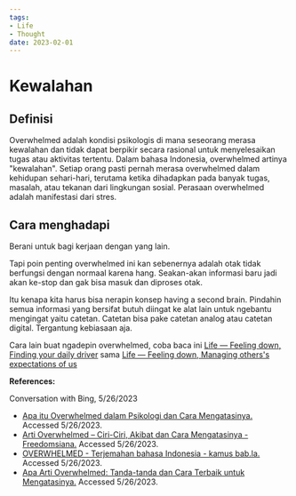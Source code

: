 ```yaml
---
tags:
- Life
- Thought
date: 2023-02-01
---
```


# Kewalahan

## Definisi

Overwhelmed adalah kondisi psikologis di mana seseorang merasa kewalahan dan tidak dapat berpikir secara rasional untuk menyelesaikan tugas atau aktivitas tertentu. Dalam bahasa Indonesia, overwhelmed artinya "kewalahan". Setiap orang pasti pernah merasa overwhelmed dalam kehidupan sehari-hari, terutama ketika dihadapkan pada banyak tugas, masalah, atau tekanan dari lingkungan sosial. Perasaan overwhelmed adalah manifestasi dari stres.



## Cara menghadapi

Berani untuk bagi kerjaan dengan yang lain.

Tapi poin penting overwhelmed ini kan sebenernya adalah otak tidak berfungsi dengan normaal karena hang. Seakan-akan informasi baru jadi akan ke-stop dan gak bisa masuk dan diproses otak.

Itu kenapa kita harus bisa nerapin konsep having a second brain. Pindahin semua informasi yang bersifat butuh diingat ke alat lain untuk ngebantu mengingat yaitu catetan. Catetan bisa pake catetan analog atau catetan digital. Tergantung kebiasaan aja.

Cara lain buat ngadepin overwhelmed, coba baca ini [Life — Feeling down, Finding your daily driver](/Life/Life%20—%20Feeling%20down.md#finding-your-daily-driver) sama [Life — Feeling down, Managing others's expectations of us](/Life/Life%20—%20Feeling%20down.md#managing-otherss-expectations-of-us)



**References:**

Conversation with Bing, 5/26/2023
- [Apa itu Overwhelmed dalam Psikologi dan Cara Mengatasinya.](https://kumparan.com/berita-hari-ini/apa-itu-overwhelmed-dalam-psikologi-dan-cara-mengatasinya-1zFjaDbF5vd) Accessed 5/26/2023.
- [Arti Overwhelmed – Ciri-Ciri, Akibat dan Cara Mengatasinya - Freedomsiana.](https://www.freedomsiana.id/overwhelmed-artinya-adalah/) Accessed 5/26/2023.
- [OVERWHELMED - Terjemahan bahasa Indonesia - kamus bab.la.](https://www.babla.co.id/bahasa-inggris-bahasa-indonesia/overwhelmed) Accessed 5/26/2023.
- [Apa Arti Overwhelmed: Tanda-tanda dan Cara Terbaik untuk Mengatasinya.](https://dokodemo-kerja.com/blog/ind/dunia-kerja/arti-overwhelmed/) Accessed 5/26/2023.